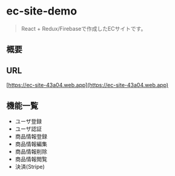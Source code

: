 # ec-site-demo
> React + Redux/Firebaseで作成したECサイトです。

## 概要

## URL
[https://ec-site-43a04.web.app](https://ec-site-43a04.web.app)

## 機能一覧
- ユーザ登録
- ユーザ認証
- 商品情報登録
- 商品情報編集
- 商品情報削除
- 商品情報閲覧
- 決済(Stripe)
